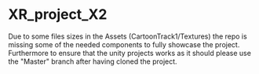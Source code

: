 # XR_project_X2
Due to some files sizes in the Assets (CartoonTrack1/Textures) the repo is missing some of the needed components to fully showcase the project. Furthermore to ensure that the unity projects works as it should please use the "Master" branch after having cloned the project. 
